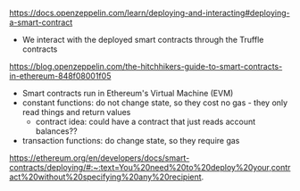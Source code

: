 https://docs.openzeppelin.com/learn/deploying-and-interacting#deploying-a-smart-contract
- We interact with the deployed smart contracts through the Truffle contracts

https://blog.openzeppelin.com/the-hitchhikers-guide-to-smart-contracts-in-ethereum-848f08001f05
- Smart contracts run in Ethereum's Virtual Machine (EVM)
- constant functions: do not change state, so they cost no gas - they only read things and return values
  - contract idea: could have a contract that just reads account balances??
- transaction functions: do change state, so they require gas

https://ethereum.org/en/developers/docs/smart-contracts/deploying/#:~:text=You%20need%20to%20deploy%20your,contract%20without%20specifying%20any%20recipient.

